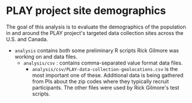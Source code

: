 # PLAY project site demographics

The goal of this analysis is to evaluate the demographics of the population in and around the PLAY project's targeted data collection sites across the U.S. and Canada.

- `analysis` contains both some preliminary R scripts Rick Gilmore was working on and data files.
    - `analysis/csv` : contains comma-separated value format data files.
        - `analysis/csv/PLAY-data-collection-geolocations.csv` is the most important one of these. Additional data is being gathered from PIs about the zip codes where they typically recruit participants. The other files were used by Rick Gilmore's test scripts.